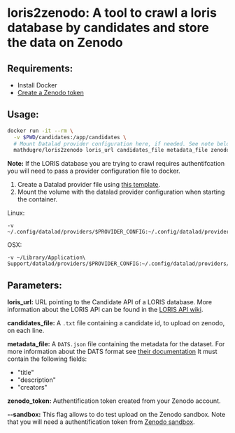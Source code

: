 # loris2zenodo: A tool to crawl a loris database by candidates and store the data on Zenodo

## Requirements:
- Install Docker
- [Create a Zenodo token](https://www.zenodo.org/account/settings/applications/tokens/new/)

## Usage:
```bash
docker run -it --rm \
  -v $PWD/candidates:/app/candidates \
  # Mount Datalad provider configuration here, if needed. See note below.
  mathdugre/loris2zenodo loris_url candidates_file metadata_file zenodo_token [--sandbox]
```
**Note:** If the LORIS database you are trying to crawl requires authentifcation
you will need to pass a provider configuration file to docker.

1. Create a Datalad provider file using [this template](template.cfg).
2. Mount the volume with the datalad provider configuration when starting the container.
  
  Linux:
  ```
  -v ~/.config/datalad/providers/$PROVIDER_CONFIG:~/.config/datalad/providers/$PROVIDER_CONFIG:ro
  ```
  
  OSX:
  ```
  -v ~/Library/Application\ Support/datalad/providers/$PROVIDER_CONFIG:~/.config/datalad/providers/$PROVIDER_CONFIG:ro
  ```
  
## Parameters:

**loris_url:** URL pointing to the Candidate API of a LORIS database. More information about the LORIS API can be found in the [LORIS API wiki](https://github.com/aces/Loris/blob/master/docs/API/LorisRESTAPI.md).

**candidates_file:** A `.txt` file containing a candidate id, to upload on zenodo, on each line. 

**metadata_file:** A `DATS.json` file containing the metadata for the dataset.
For more information about the DATS format see [their documentation](https://datatagsuite.github.io/docs/html/)
It must contain the following fields:
- "title"
- "description"
- "creators"

**zenodo_token:** Authentification token created from your Zenodo account.

**--sandbox:** This flag allows to do test upload on the Zenodo sandbox. Note that you will need a authentification token from [Zenodo sandbox](https://sandbox.zenodo.org/account/settings/applications/tokens/new/).